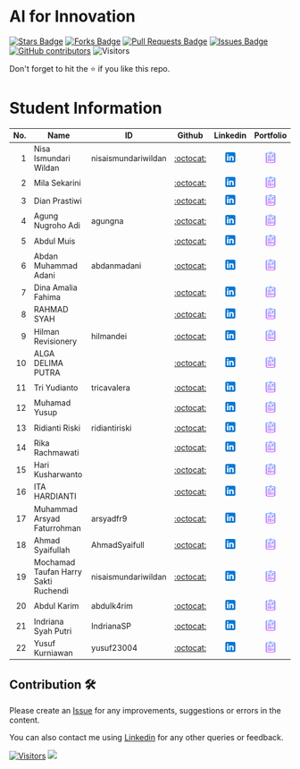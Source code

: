 # AI for Innovation

<a href="https://github.com/drshahizan/AI-Innovation/stargazers"><img src="https://img.shields.io/github/stars/drshahizan/AI-Innovation" alt="Stars Badge"/></a>
<a href="https://github.com/drshahizan/AI-Innovation/network/members"><img src="https://img.shields.io/github/forks/drshahizan/AI-Innovation" alt="Forks Badge"/></a>
<a href="https://github.com/drshahizan/AI-Innovation/pulls"><img src="https://img.shields.io/github/issues-pr/drshahizan/AI-Innovation" alt="Pull Requests Badge"/></a>
<a href="https://github.com/drshahizan/AI-Innovation"><img src="https://img.shields.io/github/issues/drshahizan/AI-Innovation" alt="Issues Badge"/></a>
<a href="https://github.com/drshahizan/AI-Innovation/graphs/contributors"><img alt="GitHub contributors" src="https://img.shields.io/github/contributors/drshahizan/AI-Innovation?color=2b9348"></a>
![Visitors](https://api.visitorbadge.io/api/visitors?path=https%3A%2F%2Fgithub.com%2Fdrshahizan%2FAI-Innovation&labelColor=%23d9e3f0&countColor=%23697689&style=flat)

Don't forget to hit the :star: if you like this repo.

# Student Information

| No. | Name | ID | Github | Linkedin | Portfolio |
|-----:|-----------------------------------------|------------|:-----------------:|:-----------------------:| :-----------------------:|
| 1   | Nisa Ismundari Wildan                      | nisaismundariwildan    | [:octocat:](https://github.com/nisaismundariwildan)   | <a href="https://www.linkedin.com/in/"><img src="./images/linkedin.png" width="24px" height="24px"></a> |<a href="./portfolio/nisaismundariwildan"><img src="./images/portfolio.png" width="24px" height="24px"></a>|
| 2   | Mila Sekarini                     |      | [:octocat:](https://github.com/)   | <a href="https://www.linkedin.com/in/"><img src="./images/linkedin.png" width="24px" height="24px"></a> |<a href="./portfolio/"><img src="./images/portfolio.png" width="24px" height="24px"></a>|
| 3   | Dian Prastiwi                    |     | [:octocat:](https://github.com/)   | <a href="https://www.linkedin.com/in/"><img src="./images/linkedin.png" width="24px" height="24px"></a> |<a href="./portfolio/"><img src="./images/portfolio.png" width="24px" height="24px"></a>|
| 4   | Agung Nugroho Adi                   | agungna    | [:octocat:](https://github.com/agungna)   | <a href="https://www.linkedin.com/in/"><img src="./images/linkedin.png" width="24px" height="24px"></a> |<a href="./portfolio/agungna"><img src="./images/portfolio.png" width="24px" height="24px"></a>|
| 5   | Abdul Muis                     |     | [:octocat:](https://github.com/)   | <a href="https://www.linkedin.com/in/"><img src="./images/linkedin.png" width="24px" height="24px"></a> |<a href="./portfolio/"><img src="./images/portfolio.png" width="24px" height="24px"></a>|
| 6   | Abdan Muhammad Adani                      | abdanmadani    | [:octocat:](https://github.com/abdanmadani)   | <a href="https://www.linkedin.com/in/"><img src="./images/linkedin.png" width="24px" height="24px"></a> |<a href="./portfolio/abdanmadani"><img src="./images/portfolio.png" width="24px" height="24px"></a>|
| 7   | Dina Amalia Fahima                      |     | [:octocat:](https://github.com/)   | <a href="https://www.linkedin.com/in/"><img src="./images/linkedin.png" width="24px" height="24px"></a> |<a href="./portfolio/"><img src="./images/portfolio.png" width="24px" height="24px"></a>|
| 8   | RAHMAD SYAH                      |     | [:octocat:](https://github.com/)   | <a href="https://www.linkedin.com/in/"><img src="./images/linkedin.png" width="24px" height="24px"></a> |<a href="./portfolio/"><img src="./images/portfolio.png" width="24px" height="24px"></a>|
| 9   | Hilman Revisionery                      | hilmandei    | [:octocat:](https://github.com/hilmandei)   | <a href="https://www.linkedin.com/in/"><img src="./images/linkedin.png" width="24px" height="24px"></a> |<a href="./portfolio/hilmandei"><img src="./images/portfolio.png" width="24px" height="24px"></a>|
| 10   | ALGA DELIMA PUTRA                      |     | [:octocat:](https://github.com/)   | <a href="https://www.linkedin.com/in/"><img src="./images/linkedin.png" width="24px" height="24px"></a> |<a href="./portfolio/"><img src="./images/portfolio.png" width="24px" height="24px"></a>|
| 11   | Tri Yudianto                      | tricavalera    | [:octocat:](https://github.com/tricavalera)   | <a href="https://www.linkedin.com/in/"><img src="./images/linkedin.png" width="24px" height="24px"></a> |<a href="./portfolio/tricavalera"><img src="./images/portfolio.png" width="24px" height="24px"></a>|
| 12   | Muhamad Yusup                      |     | [:octocat:](https://github.com/)   | <a href="https://www.linkedin.com/in/"><img src="./images/linkedin.png" width="24px" height="24px"></a> |<a href="./portfolio/"><img src="./images/portfolio.png" width="24px" height="24px"></a>|
| 13   | Ridianti Riski                     | ridiantiriski    | [:octocat:](https://github.com/ridiantiriski)   | <a href="https://www.linkedin.com/in/"><img src="./images/linkedin.png" width="24px" height="24px"></a> |<a href="./portfolio/ridiantiriski"><img src="./images/portfolio.png" width="24px" height="24px"></a>|
| 14  | Rika Rachmawati                      |     | [:octocat:](https://github.com/)   | <a href="https://www.linkedin.com/in/"><img src="./images/linkedin.png" width="24px" height="24px"></a> |<a href="./portfolio/"><img src="./images/portfolio.png" width="24px" height="24px"></a>|
| 15   | Hari Kusharwanto                      |     | [:octocat:](https://github.com/)   | <a href="https://www.linkedin.com/in/"><img src="./images/linkedin.png" width="24px" height="24px"></a> |<a href="./portfolio/"><img src="./images/portfolio.png" width="24px" height="24px"></a>|
| 16   | ITA HARDIANTI                     |     | [:octocat:](https://github.com/)   | <a href="https://www.linkedin.com/in/"><img src="./images/linkedin.png" width="24px" height="24px"></a> |<a href="./portfolio/"><img src="./images/portfolio.png" width="24px" height="24px"></a>|
| 17   | Muhammad Arsyad Faturrohman                      | arsyadfr9    | [:octocat:](https://github.com/arsyadfr9)   | <a href="https://www.linkedin.com/in/"><img src="./images/linkedin.png" width="24px" height="24px"></a> |<a href="./portfolio/arsyadfr9"><img src="./images/portfolio.png" width="24px" height="24px"></a>|
| 18   | Ahmad Syaifullah                    | AhmadSyaifull    | [:octocat:](https://github.com/AhmadSyaifull)   | <a href="https://www.linkedin.com/in/"><img src="./images/linkedin.png" width="24px" height="24px"></a> |<a href="./portfolio/GuruYosen"><img src="./images/portfolio.png" width="24px" height="24px"></a>|
| 19   | Mochamad Taufan Harry Sakti Ruchendi                     | nisaismundariwildan    | [:octocat:](https://github.com/TaufanHarry)   | <a href="https://www.linkedin.com/in/"><img src="./images/linkedin.png" width="24px" height="24px"></a> |<a href="./portfolio/TaufanHarry"><img src="./images/portfolio.png" width="24px" height="24px"></a>|
| 20   | Abdul Karim                     | abdulk4rim    | [:octocat:](https://github.com/abdulk4rim)   | <a href="https://www.linkedin.com/in/"><img src="./images/linkedin.png" width="24px" height="24px"></a> |<a href="./portfolio/abdulk4rim"><img src="./images/portfolio.png" width="24px" height="24px"></a>|
| 21   | Indriana Syah Putri                    | IndrianaSP    | [:octocat:](https://github.com/IndrianaSP)   | <a href="https://www.linkedin.com/in/"><img src="./images/linkedin.png" width="24px" height="24px"></a> |<a href="./portfolio/IndrianaSP"><img src="./images/portfolio.png" width="24px" height="24px"></a>|
| 22   | Yusuf Kurniawan                      | yusuf23004    | [:octocat:](https://github.com/yusuf23004)   | <a href="https://www.linkedin.com/in/"><img src="./images/linkedin.png" width="24px" height="24px"></a> |<a href="./portfolio/yusuf23004"><img src="./images/portfolio.png" width="24px" height="24px"></a>|

## Contribution 🛠️
Please create an [Issue](https://github.com/drshahizan/AI-Innovation/issues) for any improvements, suggestions or errors in the content.

You can also contact me using [Linkedin](https://www.linkedin.com/in/drshahizan/) for any other queries or feedback.

[![Visitors](https://api.visitorbadge.io/api/visitors?path=https%3A%2F%2Fgithub.com%2Fdrshahizan&labelColor=%23697689&countColor=%23555555&style=plastic)](https://visitorbadge.io/status?path=https%3A%2F%2Fgithub.com%2Fdrshahizan)
![](https://hit.yhype.me/github/profile?user_id=81284918)

